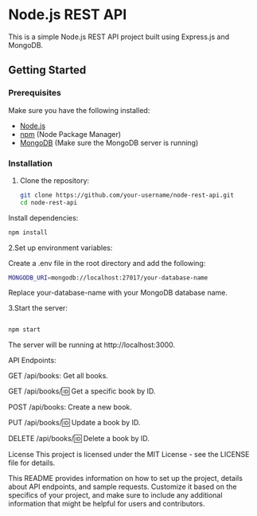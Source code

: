 
# Node.js REST API

This is a simple Node.js REST API project built using Express.js and MongoDB.

## Getting Started

### Prerequisites

Make sure you have the following installed:

- [Node.js](https://nodejs.org/)
- [npm](https://www.npmjs.com/) (Node Package Manager)
- [MongoDB](https://www.mongodb.com/try/download/community) (Make sure the MongoDB server is running)

### Installation

1. Clone the repository:

   ```bash
   git clone https://github.com/your-username/node-rest-api.git
   cd node-rest-api
Install dependencies:

```bash
npm install

```
2.Set up environment variables:

Create a .env file in the root directory and add the following:
```bash
MONGODB_URI=mongodb://localhost:27017/your-database-name

```

Replace your-database-name with your MongoDB database name.

3.Start the server:

```bash

npm start
```
The server will be running at http://localhost:3000.

API Endpoints:

GET /api/books: Get all books.

GET /api/books/:id: Get a specific book by ID.

POST /api/books: Create a new book.

PUT /api/books/:id: Update a book by ID.

DELETE /api/books/:id: Delete a book by ID.




License
This project is licensed under the MIT License - see the LICENSE file for details.


This README provides information on how to set up the project, details about API endpoints, and sample requests. Customize it based on the specifics of your project, and make sure to include any additional information that might be helpful for users and contributors.



